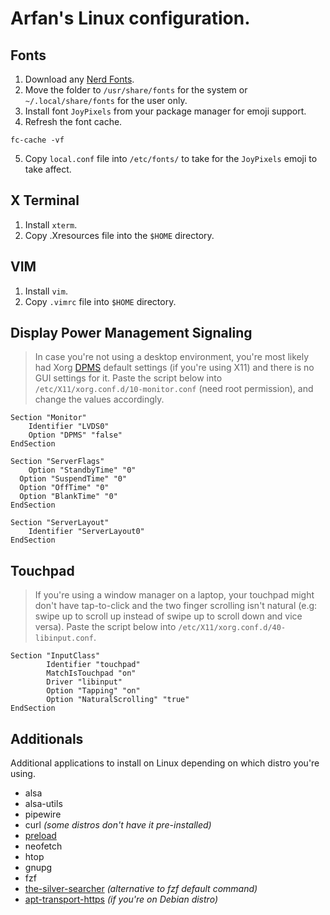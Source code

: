 # Arfan's Linux configuration.

## Fonts
1. Download any [Nerd Fonts](https://github.com/ryanoasis/nerd-fonts).
2. Move the folder to `/usr/share/fonts` for the system or `~/.local/share/fonts` for the user only.
3. Install font `JoyPixels` from your package manager for emoji support.
4. Refresh the font cache.

```
fc-cache -vf
```

5. Copy `local.conf` file into `/etc/fonts/` to take for the `JoyPixels` emoji to take affect.

## X Terminal
1. Install `xterm`.
2. Copy .Xresources file into the `$HOME` directory.

## VIM
1. Install `vim`.
2. Copy `.vimrc` file into `$HOME` directory.

## Display Power Management Signaling

>In case you're not using a desktop environment, you're most likely had Xorg [DPMS](https://wiki.archlinux.org/title/Display_Power_Management_Signaling) default settings (if you're using X11) and there is no GUI settings for it. Paste the script below into `/etc/X11/xorg.conf.d/10-monitor.conf` (need root permission), and change the values accordingly.

```
Section "Monitor"
	Identifier "LVDS0"
	Option "DPMS" "false"
EndSection

Section "ServerFlags"
	Option "StandbyTime" "0"
  Option "SuspendTime" "0"
  Option "OffTime" "0"
  Option "BlankTime" "0"
EndSection

Section "ServerLayout"
	Identifier "ServerLayout0"
EndSection
```

## Touchpad

> If you're using a window manager on a laptop, your touchpad might don't have tap-to-click and the two finger scrolling isn't natural (e.g: swipe up to scroll up instead of swipe up to scroll down and vice versa). Paste the script below into `/etc/X11/xorg.conf.d/40-libinput.conf`.

```
Section "InputClass"
        Identifier "touchpad"
        MatchIsTouchpad "on"
        Driver "libinput"
		Option "Tapping" "on"
		Option "NaturalScrolling" "true"
EndSection
```

## Additionals
Additional applications to install on Linux depending on which distro you're using.

- alsa
- alsa-utils
- pipewire
- curl *(some distros don't have it pre-installed)*
- [preload](https://wiki.archlinux.org/title/Preload)
- neofetch
- htop
- gnupg
- fzf
- [the-silver-searcher](https://archlinux.org/packages/community/x86_64/the_silver_searcher/) *(alternative to fzf default command)*
- [apt-transport-https](https://manpages.ubuntu.com/manpages/bionic/man1/apt-transport-https.1.html) *(if you're on Debian distro)*
